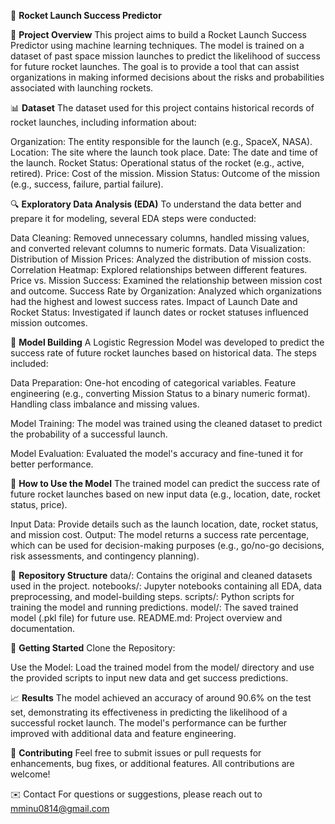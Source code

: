 🚀 **Rocket Launch Success Predictor**

📑 **Project Overview**
This project aims to build a Rocket Launch Success Predictor using machine learning techniques. The model is trained on a dataset of past space mission launches to predict the likelihood of success for future rocket launches. The goal is to provide a tool that can assist organizations in making informed decisions about the risks and probabilities associated with launching rockets.

📊 **Dataset**
The dataset used for this project contains historical records of rocket launches, including information about:

Organization: The entity responsible for the launch (e.g., SpaceX, NASA).
Location: The site where the launch took place.
Date: The date and time of the launch.
Rocket Status: Operational status of the rocket (e.g., active, retired).
Price: Cost of the mission.
Mission Status: Outcome of the mission (e.g., success, failure, partial failure).

🔍 **Exploratory Data Analysis (EDA)**
To understand the data better and prepare it for modeling, several EDA steps were conducted:

Data Cleaning: Removed unnecessary columns, handled missing values, and converted relevant columns to numeric formats.
Data Visualization:
Distribution of Mission Prices: Analyzed the distribution of mission costs.
Correlation Heatmap: Explored relationships between different features.
Price vs. Mission Success: Examined the relationship between mission cost and outcome.
Success Rate by Organization: Analyzed which organizations had the highest and lowest success rates.
Impact of Launch Date and Rocket Status: Investigated if launch dates or rocket statuses influenced mission outcomes.

🧠 **Model Building**
A Logistic Regression Model was developed to predict the success rate of future rocket launches based on historical data. The steps included:

Data Preparation:
One-hot encoding of categorical variables.
Feature engineering (e.g., converting Mission Status to a binary numeric format).
Handling class imbalance and missing values.

Model Training:
The model was trained using the cleaned dataset to predict the probability of a successful launch.

Model Evaluation:
Evaluated the model's accuracy and fine-tuned it for better performance.

🔮 **How to Use the Model**
The trained model can predict the success rate of future rocket launches based on new input data (e.g., location, date, rocket status, price).

Input Data: Provide details such as the launch location, date, rocket status, and mission cost.
Output: The model returns a success rate percentage, which can be used for decision-making purposes (e.g., go/no-go decisions, risk assessments, and contingency planning).

📁 **Repository Structure**
data/: Contains the original and cleaned datasets used in the project.
notebooks/: Jupyter notebooks containing all EDA, data preprocessing, and model-building steps.
scripts/: Python scripts for training the model and running predictions.
model/: The saved trained model (.pkl file) for future use.
README.md: Project overview and documentation.

🚀 **Getting Started**
Clone the Repository:

Use the Model: Load the trained model from the model/ directory and use the provided scripts to input new data and get success predictions.

📈 **Results**
The model achieved an accuracy of around 90.6% on the test set, demonstrating its effectiveness in predicting the likelihood of a successful rocket launch. The model's performance can be further improved with additional data and feature engineering.

🤝 **Contributing**
Feel free to submit issues or pull requests for enhancements, bug fixes, or additional features. All contributions are welcome!

✉️ Contact
For questions or suggestions, please reach out to mminu0814@gmail.com

